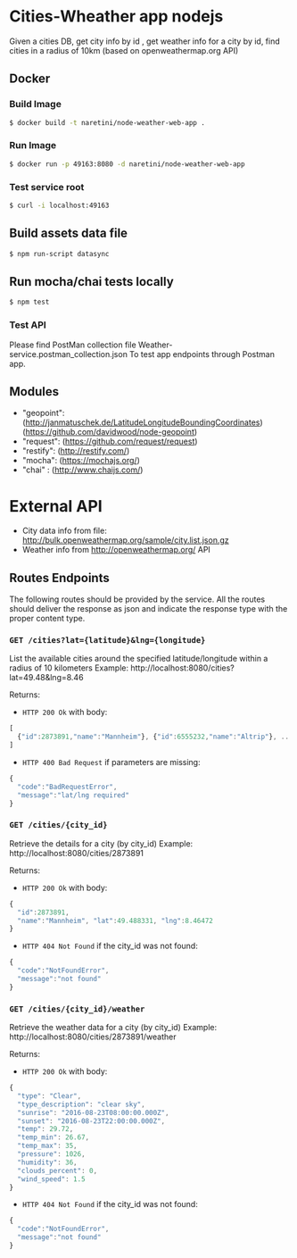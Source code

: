 # Cities-Wheather app nodejs
Given a cities DB, get city info by id , get weather info for a city by id, find cities in a radius of 10km (based on openweathermap.org API)

## Docker

### Build Image
```bash
$ docker build -t naretini/node-weather-web-app .
```

### Run Image
```bash
$ docker run -p 49163:8080 -d naretini/node-weather-web-app
```


### Test service root
```bash
$ curl -i localhost:49163
```

## Build assets data file
```bash
$ npm run-script datasync
```

## Run mocha/chai tests locally
```bash
$ npm test
```

### Test API
Please find PostMan collection file Weather-service.postman_collection.json
To test app endpoints through Postman app.

## Modules 
* "geopoint": (http://janmatuschek.de/LatitudeLongitudeBoundingCoordinates) (https://github.com/davidwood/node-geopoint)
* "request": (https://github.com/request/request)
* "restify": (http://restify.com/)
* "mocha": (https://mochajs.org/)
* "chai" : (http://www.chaijs.com/)

# External API
* City data info from file: http://bulk.openweathermap.org/sample/city.list.json.gz
* Weather info from http://openweathermap.org/ API

## Routes Endpoints
The following routes should be provided by the service. All the routes should deliver the response as json and indicate the response type with the proper content type.

### `GET /cities?lat={latitude}&lng={longitude}`
List the available cities around the specified latitude/longitude within a radius of 10 kilometers Example: http://localhost:8080/cities?lat=49.48&lng=8.46

Returns:

* `HTTP 200 Ok` with body:
```js
[
  {"id":2873891,"name":"Mannheim"}, {"id":6555232,"name":"Altrip"}, ...
]
```

* `HTTP 400 Bad Request` if parameters are missing:
```js
{
  "code":"BadRequestError",
  "message":"lat/lng required"	
}
```

### `GET /cities/{city_id}`
Retrieve the details for a city (by city_id) Example: http://localhost:8080/cities/2873891

Returns:

* `HTTP 200 Ok` with body:
```js
{
  "id":2873891,
  "name":"Mannheim", "lat":49.488331, "lng":8.46472
}
```

* `HTTP 404 Not Found` if the city_id was not found:
```js
{
  "code":"NotFoundError",
  "message":"not found"
}
```

### `GET /cities/{city_id}/weather`
Retrieve the weather data for a city (by city_id) Example: http://localhost:8080/cities/2873891/weather

Returns:

* `HTTP 200 Ok` with body:
```js
{
  "type": "Clear",
  "type_description": "clear sky",
  "sunrise": "2016-08-23T08:00:00.000Z",
  "sunset": "2016-08-23T22:00:00.000Z",
  "temp": 29.72,
  "temp_min": 26.67,
  "temp_max": 35,
  "pressure": 1026,
  "humidity": 36,
  "clouds_percent": 0,
  "wind_speed": 1.5
}
```

* `HTTP 404 Not Found` if the city_id was not found:
```js
{
  "code":"NotFoundError",
  "message":"not found"
}
```